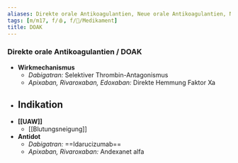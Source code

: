 ```yaml
---
aliases: Direkte orale Antikoagulantien, Neue orale Antikoagulantien, NOAK, Dabigatran, Apixaban, Rivaroxaban, Edoxaban
tags: [m/m17, f/🩸, f/💊/Medikament]
title: DOAK
---
```

### Direkte orale Antikoagulantien / DOAK
- **Wirkmechanismus**
	- *Dabigatran:* Selektiver Thrombin-Antagonismus
	- *Apixaban, Rivaroxaban, Edoxaban:* Direkte Hemmung Faktor Xa
- **Indikation**
	- 
- **[[UAW]]**
	- [[Blutungsneigung]]
- **Antidot**
	- *Dabigatran:* ==Idarucizumab==
	- *Apixaban, Rivaroxaban:* Andexanet alfa